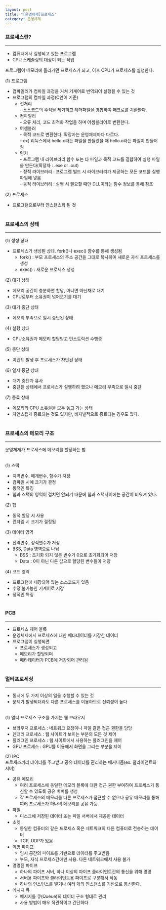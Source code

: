 ```yaml
---
layout: post
title: "[운영체제]프로세스"
category: 운영체제
---
```


### 프로세스란?
---
- 컴퓨터에서 실행되고 있는 프로그램
- CPU 스케줄링의 대상이 되는 작업

프로그램이 메모리에 올라가면 프로세스가 되고, 이후 CPU가 프로세스를 실행한다.

(1) 프로그램
  - 컴파일러가 컴파일 과정을 거쳐 기계어로 번역되어 실행될 수 있는 것
  - 프로그램의 컴파일 과정(C언어 기준)
    - 전처리   
    \- 소스코드의 주석을 제거하고 헤더파일을 병합하여 매크로를 치환한다.
    - 컴파일러   
      \- 오류 처리, 코드 최적화 작업을 하며 어셈블리어로 변환한다.
    - 어셈블러   
      \- 목적 코드로 변환한다. 확장자는 운영체제마다 다르다.   
      \- ex) 리눅스에서 hello.c라는 파일을 만들었을 때 hello.o라는 파일이 만들어짐
    - 링커   
      \- 프로그램 내 라이브러리 함수 또는 타 파일과 목적 코드를 결합하여 실행 파일을 만든다(확장자 : .exe or .out)   
      \- 정적 라이브러리 : 프로그램 빌드 시 라이브러리가 제공하는 모든 코드를 실행파일에 넣음   
      \- 동적 라이브러리 : 실행 시 필요할 때만 DLL이라는 함수 정보를 통해 참조   

(2) 프로세스
  - 프로그램으로부터 인스턴스화 된 것   
&nbsp;

### 프로세스의 상태
---
(1) 생성 상태
  - 프로세스가 생성된 상테. fork()나 exec() 함수를 통해 생성됨
      - fork() : 부모 프로세스의 주소 공간을 그대로 복사하여 새로운 자식 프로세스를 생성
      - exec() : 새로운 프로세스 생성

(2) 대기 상태
  - 메모리 공간이 충분하면 할당, 아니면 아닌채로 대기
  - CPU로부터 소유권이 넘어오기를 대기

(3) 대기 중단 상태
  - 메모리 부족으로 일시 중단된 상태

(4) 실행 상태
  - CPU소유권과 메모리 할당받고 인스트럭션 수행중

(5) 중단 상태
  - 이벤트 발생 후 프로세스가 차단된 상태

(6) 일시 중단 상태
  - 대기 중단과 유사
  - 중단된 상태에서 프로세스가 실행하려 했으나 메모리 부족으로 일시 중단

(7) 종료 상태
  - 메모리와 CPU 소유권을 모두 놓고 가는 상태
  - 자연스럽게 종료되는 것도 있지만, 비자발적으로 종료되는 경우도 있다.    
&nbsp;

### 프로세스의 메모리 구조
---
운영체제가 프로세스에 메모리를 할당하는 법    
&nbsp;

(1) 스택
  - 지역변수, 매개변수, 함수가 저장
  - 컴파일 시에 크기가 결정
  - 동적인 특징
  - 힙과 스택의 영역이 겹치면 안되기 때문에 힙과 스택사이에는 공간이 비워져 있다.

(2) 힙
  - 동적 할당 시 사용
  - 런타임 시 크기가 결정됨

(3) 데이터 영역
  - 전역변수, 정적변수가 저장
  - BSS, Data 영역으로 나뉨
    - BSS : 초기화 되지 않은 변수가 0으로 초기화되어 저장
    - Data : 0이 아닌 다른 값으로 할당된 변수들이 저장

(4) 코드 영역
  - 프로그램에 내장되어 있는 소스코드가 있음
  - 수정 불가능한 기계어로 저장
  - 정적인 특징   
&nbsp;

### PCB
---

- 프로세스 제어 블록
- 운영체제에서 프로세스에 대한 메타데이터를 저장한 데이터
- 프로그램이 실행되면
  - 프로세스가 생성되고
  - 메모리가 할당되며
  - 메타데이터가 PCB에 저장되어 관리됨   
&nbsp;

### 멀티프로세싱
---
- 동시에 두 가지 이상의 일을 수행할 수 있는 것
- 문제가 발생되더라도 다른 프로세스를 이용하므로 신뢰성이 높다   
&nbsp;

(1) 멀티 프로세스 구조를 가지는 웹 브라우저
- 브라우저 프로세스 : 네트워크 요청이나 파일 같은 접근 권한을 담당
- 렌더러 프로세스 : 웹 사이트가 보이는 부분의 모든 것 제어
- 플러그인 프로세스 : 웹 사이트에서 사용하는 플러그인을 제어
- GPU 프로세스 : GPU를 이용해서 화면을 그리는 부분을 제어   

(2) IPC   
프로세스끼리 데이터를 주고받고 공유 데이터를 관리하는 메커니즘(ex. 클라이언트와 서버)

- 공유 메모리
  - 여러 프로세스에 동일한 메모리 블록에 대한 접근 권한 부여하여 프로세스가 통신할 수 있도록 공유 버퍼를 생성
  - 각 프로세스의 메모리를 다른 프로세스가 접근할 수 없으나 공유 메모리를 통해 여러 프로세스가 하나의 메모리를 공유 가능
- 파일
  - 디스크에 저장된 데이터 또는 파일 서버에서 제공한 데이터
- 소켓
  - 동일한 컴퓨터의 같은 프로세스 혹은 네트워크의 다른 컴퓨터로 전송하는 데이터
  - TCP, UDP가 있음
- 익명 파이프
  - 임시 공간의 파이프를 기반으로 데이터를 주고받음
  - 부모, 자식 프로세스간에만 사용. 다른 네트워크에서 사용 불가
- 명명된 파이프
  - 하나의 파이프 서버, 하나 이상의 파이프 클라이언트간의 통신을 위해 명명
  - 서버용 파이프와 클라이언트용 파이프로 구분해서 작동
  - 하나의 인스턴스를 열거나 여러 개의 인스턴스를 기반으로 통신한다.
- 메시지 큐
  - 메시지를 큐(Queue)의 데이터 구조 형태로 관리
  - 사용 방법이 매우 직관적이고 간단하다



